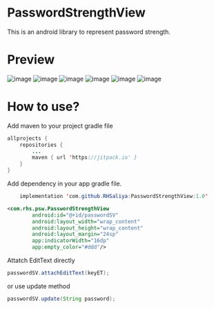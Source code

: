 # PasswordStrengthView
This is an android library to represent password strength.


# Preview
![image](https://user-images.githubusercontent.com/46835920/120934020-470c5600-c71a-11eb-8499-4394d79fde9c.png)
![image](https://user-images.githubusercontent.com/46835920/120933956-0e6c7c80-c71a-11eb-954a-127234e45ad1.png)
![image](https://user-images.githubusercontent.com/46835920/120933965-162c2100-c71a-11eb-87f9-9cbe6cd1b66e.png)
![image](https://user-images.githubusercontent.com/46835920/120933973-1debc580-c71a-11eb-96f5-ba140baa83b1.png)
![image](https://user-images.githubusercontent.com/46835920/120933994-2d6b0e80-c71a-11eb-8890-0e161f588e5b.png)
![image](https://user-images.githubusercontent.com/46835920/120934005-352ab300-c71a-11eb-89f7-d214a0c00374.png)


# How to use?

Add maven to your project gradle file
```java
allprojects {
	repositories {
		...
		maven { url 'https://jitpack.io' }
	}
}
```

Add  dependency in your app gradle file.
```java
	implementation 'com.github.RHSaliya:PasswordStrengthView:1.0'
```


```xml
<com.rhs.psw.PasswordStrengthView
        android:id="@+id/passwordSV"
        android:layout_width="wrap_content"
        android:layout_height="wrap_content"
        android:layout_margin="24sp"
        app:indicatorWidth="16dp"
        app:empty_color="#ddd"/>
```

Attatch EditText directly
```java
passwordSV.attachEditText(keyET);
```
or use update method

```java
passwordSV.update(String password);
```
